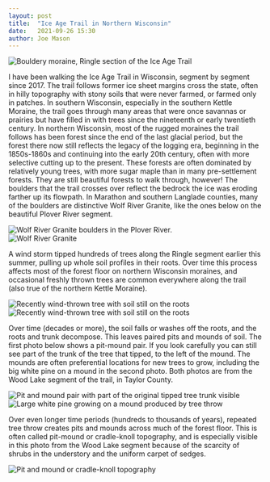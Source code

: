 ```yaml
---
layout: post
title:  "Ice Age Trail in Northern Wisconsin"
date:   2021-09-26 15:30
author: Joe Mason
---
```


<div class="col-md-6">
	<img src="{{ "/assets/img/moraine_ringle.jpg" | relative_url }}" class="img-responsive" alt="Bouldery moraine, Ringle section of the Ice Age Trail">
</div>

I have been walking the Ice Age Trail in Wisconsin, segment by segment since 2017. The trail follows former ice sheet margins cross the state, often in hilly topography with stony soils that were never farmed, or farmed only in patches. In southern Wisconsin, especially in the southern Kettle Moraine, the trail goes through many areas that were once savannas or prairies but have filled in with trees since the nineteenth or early twentieth century. In northern Wisconsin, most of the rugged moraines the trail follows has been forest since the end of the last glacial period, but the forest there now still reflects the legacy of the logging era, beginning in the 1850s-1860s and continuing into the early 20th century, often with more selective cutting up to the present. These forests are often dominated by relatively young trees, with more sugar maple than in many pre-settlement forests. They are still beautiful forests to walk through, however! The boulders that the trail crosses over reflect the bedrock the ice was eroding farther up its flowpath. In Marathon and southern Langlade counties, many of the boulders are distinctive Wolf River Granite, like the ones below on the beautiful Plover River segment.   

<div class="col-md-6">
	<img src="{{ "/assets/img/Plover_R_boulders1.jpg" | relative_url }}" class="img-responsive" alt="Wolf River Granite boulders in the Plover River.">
</div>
<div class="col-md-6">
	<img src="{{ "/assets/img/Plover_R_boulders2.jpg" | relative_url }}" class="img-responsive" alt="Wolf River Granite">
</div>

A wind storm tipped hundreds of trees along the Ringle segment earlier this summer, pulling up whole soil profiles in their roots. Over time this process affects most of the forest floor on northern Wisconsin moraines, and occasional freshly thrown trees are common everywhere along the trail (also true of the northern Kettle Moraine).

<div class="col-md-6">
	<img src="{{ "/assets/img/Ringle_tree_tip_1.jpg" | relative_url }}" class="img-responsive" alt="Recently wind-thrown tree with soil still on the roots">
</div>
<div class="col-md-6">
	<img src="{{ "/assets/img/Ringle_tree_tip_2.jpg" | relative_url }}" class="img-responsive" alt="Recently wind-thrown tree with soil still on the roots">
</div>

Over time (decades or more), the soil falls or washes off the roots, and the roots and trunk decompose. This leaves paired pits and mounds of soil. The first photo below shows a pit-mound pair. If you look carefully you can still see part of the trunk of the tree that tipped, to the left of the mound. The mounds are often preferential locations for new trees to grow, including the big white pine on a mound in the second photo. Both photos are from the Wood Lake segment of the trail, in Taylor County.

<div class="col-md-6">
	<img src="{{ "/assets/img/Wood_L_pit_mound2.jpg" | relative_url }}" class="img-responsive" alt="Pit and mound pair with part of the original tipped tree trunk visible">
</div>
<div class="col-md-6">
	<img src="{{ "/assets/img/Wood_L_pit_mound1.jpg" | relative_url }}" class="img-responsive" alt="Large white pine growing on a mound produced by tree throw">
</div>

Over even longer time periods (hundreds to thousands of years), repeated tree throw creates pits and mounds across much of the forest floor. This is often called pit-mound or cradle-knoll topography, and is especially visible in this photo from the Wood Lake segment because of the scarcity of shrubs in the understory and the uniform carpet of sedges.

<div class="col-md-12">
	<img src="{{ "/assets/img/sedge_carpet.jpg" | relative_url }}" class="img-responsive" alt="Pit and mound or cradle-knoll topography">
</div>
